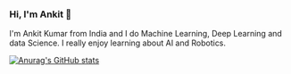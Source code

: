 ### Hi, I'm Ankit 👋 

I'm Ankit Kumar from India and I do Machine Learning, Deep Learning and data Science. I really enjoy learning about AI and Robotics.

<!---
ankitkumar174/ankitkumar174 is a ✨ special ✨ repository because its `README.md` (this file) appears on your GitHub profile.
You can click the Preview link to take a look at your changes.
--->

[![Anurag's GitHub stats](https://github-readme-stats.vercel.app/api?username=ankitkumar174)](https://github.com/anuraghazra/github-readme-stats)

